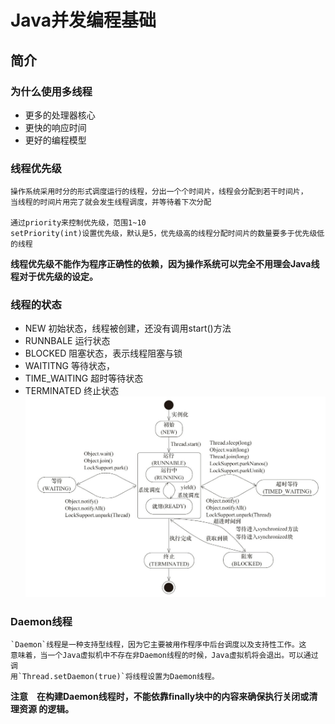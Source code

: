 # Java并发编程基础
## 简介
### 为什么使用多线程    
- 更多的处理器核心  
- 更快的响应时间   
- 更好的编程模型   
### 线程优先级
    操作系统采用时分的形式调度运行的线程，分出一个个时间片，线程会分配到若干时间片，
    当线程的时间片用完了就会发生线程调度，并等待着下次分配
    
    通过priority来控制优先级，范围1~10
    setPriority(int)设置优先级，默认是5，优先级高的线程分配时间片的数量要多于优先级低的线程
    
**线程优先级不能作为程序正确性的依赖，因为操作系统可以完全不用理会Java线程对于优先级的设定。**
 ### 线程的状态
 - NEW            初始状态，线程被创建，还没有调用start()方法
 - RUNNBALE       运行状态
 - BLOCKED        阻塞状态，表示线程阻塞与锁
 - WAITITNG       等待状态，
 - TIME_WAITING   超时等待状态
 - TERMINATED     终止状态
 ![Java线程状态变化](./img/thread-status.jpg)
 ### Daemon线程   
    `Daemon`线程是一种支持型线程，因为它主要被用作程序中后台调度以及支持性工作。这
    意味着，当一个Java虚拟机中不存在非Daemon线程的时候，Java虚拟机将会退出。可以通过调
    用`Thread.setDaemon(true)`将线程设置为Daemon线程。
    
 **注意　在构建Daemon线程时，不能依靠finally块中的内容来确保执行关闭或清理资源
 的逻辑。**